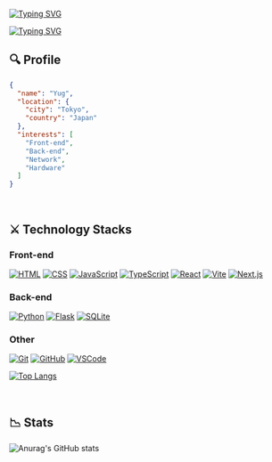 [![Typing SVG](https://readme-typing-svg.demolab.com?font=Fira+Code&size=50&duration=1&pause=100&color=FFFFFF&background=000000&center=true&vCenter=true&repeat=false&random=false&width=1050&height=150&lines=H%7C;HI%7C;HI+T%7C;HI+TH%7C;HI+THE%7C;HI+THER%7C;HI+THERE%7C;HI+THERE!%7C;HI+THERE!+%7C;HI+THERE!+%F0%9F%91%8B%7C)](https://git.io/typing-svg)

[![Typing SVG](https://readme-typing-svg.demolab.com?font=Fira+Code&size=30&duration=2000&pause=1000&color=0E00FF&background=FFFFFF&center=true&vCenter=true&random=false&width=1050&height=150&lines=I'M+A+COLLEGE+STUDENT;I'M+A+WEB+DEVELOPER)](https://git.io/typing-svg)

## 🔍 Profile
```json
{
  "name": "Yug",
  "location": {
    "city": "Tokyo",
    "country": "Japan"
  },
  "interests": [
    "Front-end",
    "Back-end",
    "Network",
    "Hardware"
  ]
}
```

<br>

## ⚔ Technology Stacks

### Front-end
<a href="https://developer.mozilla.org/en-US/docs/Web/HTML"><img src="https://skillicons.dev/icons?i=html" alt="HTML" /></a>
<a href="https://developer.mozilla.org/en-US/docs/Web/CSS"><img src="https://skillicons.dev/icons?i=css" alt="CSS" /></a>
<a href="https://developer.mozilla.org/en-US/docs/Web/JavaScript"><img src="https://skillicons.dev/icons?i=js" alt="JavaScript" /></a>
<a href="https://www.typescriptlang.org/"><img src="https://skillicons.dev/icons?i=ts" alt="TypeScript" /></a>
<a href="https://ja.react.dev"><img src="https://skillicons.dev/icons?i=react" alt="React" /></a>
<a href="https://vitejs.dev"><img src="https://skillicons.dev/icons?i=vite" alt="Vite" /></a>
<a href="https://nextjs.org/"><img src="https://skillicons.dev/icons?i=nextjs" alt="Next.js" /></a>

### Back-end
<a href="https://www.python.org"><img src="https://skillicons.dev/icons?i=py" alt="Python" /></a>
<a href="https://flask.palletsprojects.com/en/3.0.x/"><img src="https://skillicons.dev/icons?i=flask" alt="Flask" /></a>
<a href="https://docs.python.org/ja/3/library/sqlite3.html"><img src="https://skillicons.dev/icons?i=sqlite" alt="SQLite" /></a>

### Other
<a href="https://git-scm.com"><img src="https://skillicons.dev/icons?i=git" alt="Git" /></a>
<a href="https://github.co.jp"><img src="https://skillicons.dev/icons?i=github" alt="GitHub" /></a>
<a href="https://code.visualstudio.com"><img src="https://skillicons.dev/icons?i=vscode" alt="VSCode" /></a>

[![Top Langs](https://github-readme-stats.vercel.app/api/top-langs/?username=clumsy-ug)](https://github.com/clumsy-ug/github-readme-stats)

<br>

## 📉 Stats
![Anurag's GitHub stats](https://github-readme-stats.vercel.app/api?username=clumsy-ug&show_icons=true&theme=tokyonight)

